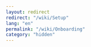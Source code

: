 ```yaml
---
layout: redirect
redirect: "/wiki/Setup"
lang: "en"
permalink: "/wiki/Onboarding"
category: "hidden"
---
```


